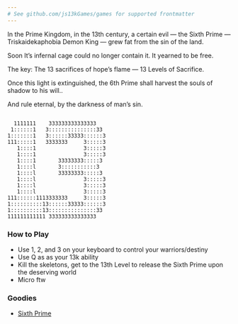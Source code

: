 ```yaml
---
# See github.com/js13kGames/games for supported frontmatter
---
```

In the Prime Kingdom, in the 13th century, a certain evil — the Sixth Prime — Triskaidekaphobia Demon King — grew fat from the sin of the land.  

Soon It’s infernal cage could no longer contain it. It yearned to be free.

The key:  The 13 sacrifices of hope’s flame — 13 Levels of Sacrifice.

Once this light is extinguished, the 6th Prime shall harvest the souls of shadow to his will..

And rule eternal, by the darkness of man’s sin.

```

  1111111    333333333333333   
 1::::::1   3:::::::::::::::33 
1:::::::1   3::::::33333::::::3
111:::::1   3333333     3:::::3
   1::::1               3:::::3
   1::::1               3:::::3
   1::::1       33333333:::::3 
   1::::l       3:::::::::::3  
   1::::l       33333333:::::3 
   1::::l               3:::::3
   1::::l               3:::::3
   1::::l               3:::::3
111::::::1113333333     3:::::3
1::::::::::13::::::33333::::::3
1::::::::::13:::::::::::::::33 
111111111111 333333333333333   
```

### How to Play

- Use 1, 2, and 3 on your keyboard to control your warriors/destiny
- Use Q as as your 13k ability
- Kill the skeletons, get to the 13th Level to release the Sixth Prime upon the deserving world
- Micro ftw

### Goodies

- [Sixth Prime](https://youtu.be/imF0zVWa6Ec)